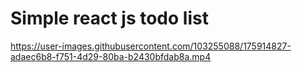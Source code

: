 # Simple react js todo list

https://user-images.githubusercontent.com/103255088/175914827-adaec6b8-f751-4d29-80ba-b2430bfdab8a.mp4

